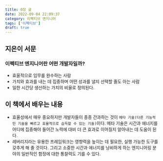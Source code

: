 ```yaml
---
title: 0장 글
date: 2022-09-04 22:09:37
category: 이펙티브 엔지니어
tags: ['이펙티브']
draft: true
---
```


## 지은이 서문

### 이펙티브 엔지니어란 어떤 개발자일까?

- 효울적으로 임무를 완수하는 사람
- 가치와 효과를 내는 데 집중하며 어떤 성과를 낼지 선택할 줄도 아는 사람
- 일한 시간당 생산하는 가치의 비율로 정의된다.

## 이 책에서 배우는 내용

- 효율성에서 매우 중요하지만 개발자들이 종종 간과하는 것이 `메타 기술(다른 기능적인 기술을 빠르고 효율적으로 습득할 수 있는 기술)`이다. 메타 기술은 시간과 에너지를 어디에 집중해야 들어간 노력에 대비 더 큰 효과로 이어질지 알아내는 데 도움이 된다.
- 레버리지라는 유용한 프레임워크는 영향력을 높이는 데 필요한, 실행 가능한 도구를 갖추게 해 줄 것이다. 그리고 소중한 시간과 에너지를 낭비하게 하는 엔지니어링 분야의 일반적인 함정에 대한 통찰력도 기를 수 있다.
